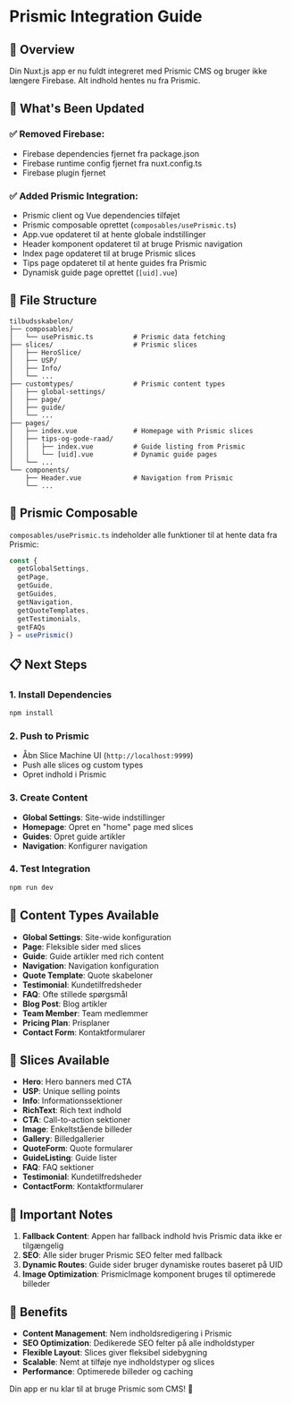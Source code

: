# Prismic Integration Guide

## 🎯 **Overview**

Din Nuxt.js app er nu fuldt integreret med Prismic CMS og bruger ikke længere Firebase. Alt indhold hentes nu fra Prismic.

## 🚀 **What's Been Updated**

### **✅ Removed Firebase:**
- Firebase dependencies fjernet fra package.json
- Firebase runtime config fjernet fra nuxt.config.ts
- Firebase plugin fjernet

### **✅ Added Prismic Integration:**
- Prismic client og Vue dependencies tilføjet
- Prismic composable oprettet (`composables/usePrismic.ts`)
- App.vue opdateret til at hente globale indstillinger
- Header komponent opdateret til at bruge Prismic navigation
- Index page opdateret til at bruge Prismic slices
- Tips page opdateret til at hente guides fra Prismic
- Dynamisk guide page oprettet (`[uid].vue`)

## 📁 **File Structure**

```
tilbudsskabelon/
├── composables/
│   └── usePrismic.ts          # Prismic data fetching
├── slices/                    # Prismic slices
│   ├── HeroSlice/
│   ├── USP/
│   ├── Info/
│   └── ...
├── customtypes/               # Prismic content types
│   ├── global-settings/
│   ├── page/
│   ├── guide/
│   └── ...
├── pages/
│   ├── index.vue              # Homepage with Prismic slices
│   ├── tips-og-gode-raad/
│   │   ├── index.vue          # Guide listing from Prismic
│   │   └── [uid].vue          # Dynamic guide pages
│   └── ...
└── components/
    ├── Header.vue             # Navigation from Prismic
    └── ...
```

## 🔧 **Prismic Composable**

`composables/usePrismic.ts` indeholder alle funktioner til at hente data fra Prismic:

```typescript
const { 
  getGlobalSettings,
  getPage,
  getGuide,
  getGuides,
  getNavigation,
  getQuoteTemplates,
  getTestimonials,
  getFAQs
} = usePrismic()
```

## 📋 **Next Steps**

### **1. Install Dependencies**
```bash
npm install
```

### **2. Push to Prismic**
- Åbn Slice Machine UI (`http://localhost:9999`)
- Push alle slices og custom types
- Opret indhold i Prismic

### **3. Create Content**
- **Global Settings**: Site-wide indstillinger
- **Homepage**: Opret en "home" page med slices
- **Guides**: Opret guide artikler
- **Navigation**: Konfigurer navigation

### **4. Test Integration**
```bash
npm run dev
```

## 🎨 **Content Types Available**

- **Global Settings**: Site-wide konfiguration
- **Page**: Fleksible sider med slices
- **Guide**: Guide artikler med rich content
- **Navigation**: Navigation konfiguration
- **Quote Template**: Quote skabeloner
- **Testimonial**: Kundetilfredsheder
- **FAQ**: Ofte stillede spørgsmål
- **Blog Post**: Blog artikler
- **Team Member**: Team medlemmer
- **Pricing Plan**: Prisplaner
- **Contact Form**: Kontaktformularer

## 🔄 **Slices Available**

- **Hero**: Hero banners med CTA
- **USP**: Unique selling points
- **Info**: Informationssektioner
- **RichText**: Rich text indhold
- **CTA**: Call-to-action sektioner
- **Image**: Enkeltstående billeder
- **Gallery**: Billedgallerier
- **QuoteForm**: Quote formularer
- **GuideListing**: Guide lister
- **FAQ**: FAQ sektioner
- **Testimonial**: Kundetilfredsheder
- **ContactForm**: Kontaktformularer

## 🚨 **Important Notes**

1. **Fallback Content**: Appen har fallback indhold hvis Prismic data ikke er tilgængelig
2. **SEO**: Alle sider bruger Prismic SEO felter med fallback
3. **Dynamic Routes**: Guide sider bruger dynamiske routes baseret på UID
4. **Image Optimization**: PrismicImage komponent bruges til optimerede billeder

## 🎉 **Benefits**

- **Content Management**: Nem indholdsredigering i Prismic
- **SEO Optimization**: Dedikerede SEO felter på alle indholdstyper
- **Flexible Layout**: Slices giver fleksibel sidebygning
- **Scalable**: Nemt at tilføje nye indholdstyper og slices
- **Performance**: Optimerede billeder og caching

Din app er nu klar til at bruge Prismic som CMS! 🚀
